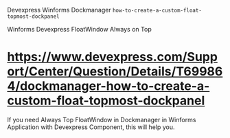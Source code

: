 Devexpress Winforms Dockmanager `how-to-create-a-custom-float-topmost-dockpanel`

Winforms Devexpress FloatWindow Always on Top 

# https://www.devexpress.com/Support/Center/Question/Details/T699864/dockmanager-how-to-create-a-custom-float-topmost-dockpanel

If you need Always Top FloatWindow in Dockmanager in Winforms Application with Devexpress Component, this will help you.
